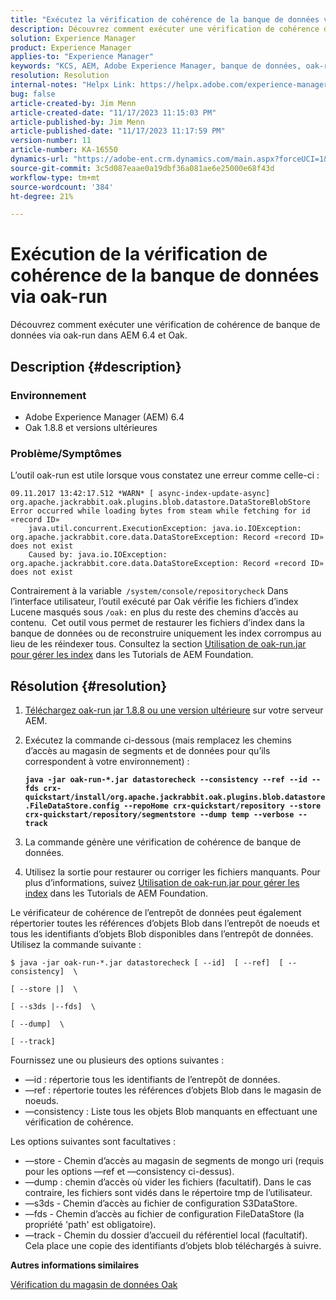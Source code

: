 ```yaml
---
title: "Exécutez la vérification de cohérence de la banque de données via oak-run"
description: Découvrez comment exécuter une vérification de cohérence de banque de données via oak-run dans AEM 6.4 et Oak.
solution: Experience Manager
product: Experience Manager
applies-to: "Experience Manager"
keywords: "KCS, AEM, Adobe Experience Manager, banque de données, oak-run, contrôle de cohérence de la banque de données, Comment, 6.4"
resolution: Resolution
internal-notes: "Helpx Link: https://helpx.adobe.com/experience-manager/kb/How-to-run-a-datastore-consistency-check-via-oak-run-AEM.html"
bug: false
article-created-by: Jim Menn
article-created-date: "11/17/2023 11:15:03 PM"
article-published-by: Jim Menn
article-published-date: "11/17/2023 11:17:59 PM"
version-number: 11
article-number: KA-16550
dynamics-url: "https://adobe-ent.crm.dynamics.com/main.aspx?forceUCI=1&pagetype=entityrecord&etn=knowledgearticle&id=9bc39e22-9f85-ee11-8179-6045bd006268"
source-git-commit: 3c5d087eaae0a19dbf36a081ae6e25000e68f43d
workflow-type: tm+mt
source-wordcount: '384'
ht-degree: 21%

---
```


# Exécution de la vérification de cohérence de la banque de données via oak-run


Découvrez comment exécuter une vérification de cohérence de banque de données via oak-run dans AEM 6.4 et Oak.

## Description {#description}


### <b>Environnement</b>

- Adobe Experience Manager (AEM) 6.4
- Oak 1.8.8 et versions ultérieures




### <b>Problème/Symptômes</b>

L’outil oak-run est utile lorsque vous constatez une erreur comme celle-ci :


```
09.11.2017 13:42:17.512 *WARN* [ async-index-update-async]  org.apache.jackrabbit.oak.plugins.blob.datastore.DataStoreBlobStore Error occurred while loading bytes from steam while fetching for id «record ID»
    java.util.concurrent.ExecutionException: java.io.IOException: org.apache.jackrabbit.core.data.DataStoreException: Record «record ID» does not exist
    Caused by: java.io.IOException: org.apache.jackrabbit.core.data.DataStoreException: Record «record ID» does not exist
```




Contrairement à la variable` /system/console/repositorycheck` Dans l’interface utilisateur, l’outil exécuté par Oak vérifie les fichiers d’index Lucene masqués sous `/oak:` en plus du reste des chemins d’accès au contenu.  Cet outil vous permet de restaurer les fichiers d’index dans la banque de données ou de reconstruire uniquement les index corrompus au lieu de les réindexer tous. Consultez la section [Utilisation de oak-run.jar pour gérer les index](https://experienceleague.adobe.com/docs/experience-manager-learn/foundation/administration/use-oak-run-jar-to-manage-indexes.html?lang=en) dans les Tutorials de AEM Foundation.


## Résolution {#resolution}


1. [Téléchargez oak-run jar 1.8.8 ou une version ultérieure](https://repo1.maven.org/maven2/org/apache/jackrabbit/oak-run/) sur votre serveur AEM.
2. Exécutez la commande ci-dessous (mais remplacez les chemins d’accès au magasin de segments et de données pour qu’ils correspondent à votre environnement) :

   <b>`java -jar oak-run-*.jar datastorecheck --consistency --ref --id --fds crx-quickstart/install/org.apache.jackrabbit.oak.plugins.blob.datastore.FileDataStore.config --repoHome crx-quickstart/repository --store crx-quickstart/repository/segmentstore --dump temp --verbose --track`</b>


3. La commande génère une vérification de cohérence de banque de données.
4. Utilisez la sortie pour restaurer ou corriger les fichiers manquants. Pour plus d’informations, suivez [Utilisation de oak-run.jar pour gérer les index](https://experienceleague.adobe.com/docs/experience-manager-learn/foundation/administration/use-oak-run-jar-to-manage-indexes.html?lang=en) dans les Tutorials de AEM Foundation.


Le vérificateur de cohérence de l’entrepôt de données peut également répertorier toutes les références d’objets Blob dans l’entrepôt de noeuds et tous les identifiants d’objets Blob disponibles dans l’entrepôt de données. Utilisez la commande suivante :

`$ java -jar oak-run-*.jar datastorecheck [ --id]  [ --ref]  [ --consistency]  \`

`[ --store |]  \`

`[ --s3ds |--fds]  \`

`[ --dump]  \`

`[ --track]`

Fournissez une ou plusieurs des options suivantes :

- —id : répertorie tous les identifiants de l’entrepôt de données.
- —ref : répertorie toutes les références d’objets Blob dans le magasin de noeuds.
- —consistency : Liste tous les objets Blob manquants en effectuant une vérification de cohérence.


Les options suivantes sont facultatives :

- —store - Chemin d’accès au magasin de segments de mongo uri (requis pour les options —ref et —consistency ci-dessus).
- —dump : chemin d’accès où vider les fichiers (facultatif). Dans le cas contraire, les fichiers sont vidés dans le répertoire tmp de l’utilisateur.
- —s3ds - Chemin d’accès au fichier de configuration S3DataStore.
- —fds - Chemin d’accès au fichier de configuration FileDataStore (la propriété &#39;path&#39; est obligatoire).
- —track - Chemin du dossier d’accueil du référentiel local (facultatif). Cela place une copie des identifiants d’objets blob téléchargés à suivre.


<b>Autres informations similaires</b>

[Vérification du magasin de données Oak](https://github.com/apache/jackrabbit-oak/tree/1.8/oak-run#oak-datastore-check)
